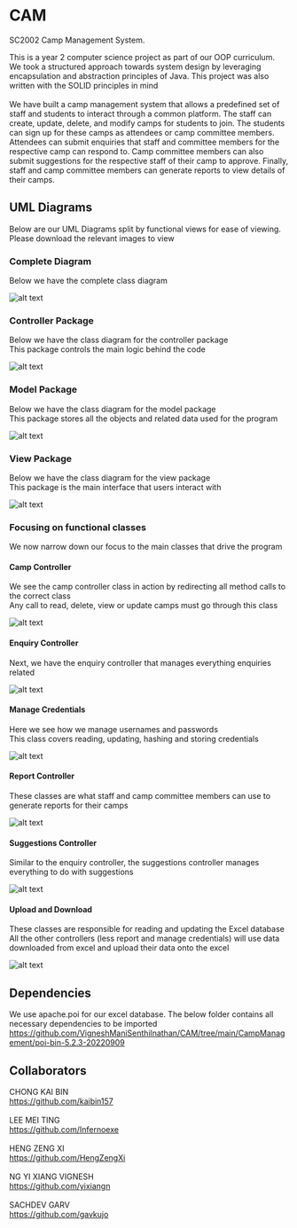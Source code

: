# CAM
SC2002 Camp Management System. <br>

This is a year 2 computer science project as part of our OOP curriculum. We took a structured approach towards system design by leveraging encapsulation and abstraction principles of Java. This project was also written with the SOLID principles in mind
<br><br>
We have built a camp management system that allows a predefined set of staff and students to interact through a common platform. The staff can create, update, delete, and modify camps for students to join. The students can sign up for these camps as attendees or camp committee members. Attendees can submit enquiries that staff and committee members for the respective camp can respond to. Camp committee members can also submit suggestions for the respective staff of their camp to approve. Finally, staff and camp committee members can generate reports to view details of their camps.

## UML Diagrams
Below are our UML Diagrams split by functional views for ease of viewing.
Please download the relevant images to view

### Complete Diagram
Below we have the complete class diagram

![alt text](https://github.com/VigneshManiSenthilnathan/CAM/blob/main/CampManagement/lib/images/UML_Diagrams/(1)%20Full_Class_Diagram.png)

### Controller Package
Below we have the class diagram for the controller package <br>
This package controls the main logic behind the code<br>

![alt text](https://github.com/VigneshManiSenthilnathan/CAM/blob/main/CampManagement/lib/images/UML_Diagrams/Package_View_Class_Diagrams/Controller_package.png)

### Model Package
Below we have the class diagram for the model package <br>
This package stores all the objects and related data used for the program <br>

![alt text](https://github.com/VigneshManiSenthilnathan/CAM/blob/main/CampManagement/lib/images/UML_Diagrams/Package_View_Class_Diagrams/Model_Package.png)

### View Package
Below we have the class diagram for the view package <br>
This package is the main interface that users interact with <br>

![alt text](https://github.com/VigneshManiSenthilnathan/CAM/blob/main/CampManagement/lib/images/UML_Diagrams/Package_View_Class_Diagrams/View_Package.png)

### Focusing on functional classes
We now narrow down our focus to the main classes that drive the program

#### Camp Controller
We see the camp controller class in action by redirecting all method calls to the correct class <br>
Any call to read, delete, view or update camps must go through this class <br>

![alt text](https://github.com/VigneshManiSenthilnathan/CAM/blob/main/CampManagement/lib/images/UML_Diagrams/Package_View_Class_Diagrams/Functional_View_Class_Diagrams/Camp_Controller.png)

#### Enquiry Controller
Next, we have the enquiry controller that manages everything enquiries related <br>

![alt text](https://github.com/VigneshManiSenthilnathan/CAM/blob/main/CampManagement/lib/images/UML_Diagrams/Package_View_Class_Diagrams/Functional_View_Class_Diagrams/Enquiry_Controller.png)

#### Manage Credentials
Here we see how we manage usernames and passwords  <br>
This class covers reading, updating, hashing and storing credentials <br>

![alt text](https://github.com/VigneshManiSenthilnathan/CAM/blob/main/CampManagement/lib/images/UML_Diagrams/Package_View_Class_Diagrams/Functional_View_Class_Diagrams/Manage_Credentials.png)

#### Report Controller
These classes are what staff and camp committee members can use to generate reports for their camps <br>

![alt text](https://github.com/VigneshManiSenthilnathan/CAM/blob/main/CampManagement/lib/images/UML_Diagrams/Package_View_Class_Diagrams/Functional_View_Class_Diagrams/Report_Controller.png)

#### Suggestions Controller
Similar to the enquiry controller, the suggestions controller manages everything to do with suggestions <br>

![alt text](https://github.com/VigneshManiSenthilnathan/CAM/blob/main/CampManagement/lib/images/UML_Diagrams/Package_View_Class_Diagrams/Functional_View_Class_Diagrams/Suggestion_Controller.png)

#### Upload and Download
These classes are responsible for reading and updating the Excel database <br>
All the other controllers (less report and manage credentials) will use data downloaded from excel and upload their data onto the excel <br>

![alt text](https://github.com/VigneshManiSenthilnathan/CAM/blob/main/CampManagement/lib/images/UML_Diagrams/Package_View_Class_Diagrams/Functional_View_Class_Diagrams/Upload_and_Download.png)

## Dependencies
We use apache.poi for our excel database. The below folder contains all necessary dependencies to be imported <br>
https://github.com/VigneshManiSenthilnathan/CAM/tree/main/CampManagement/poi-bin-5.2.3-20220909

## Collaborators
CHONG KAI BIN <br> https://github.com/kaibin157 <br><br>
LEE MEI TING <br> https://github.com/Infernoexe <br><br>
HENG ZENG XI <br> https://github.com/HengZengXi <br><br>
NG YI XIANG VIGNESH <br> https://github.com/yixiangn <br><br>
SACHDEV GARV <br> https://github.com/gavkujo <br><br>




